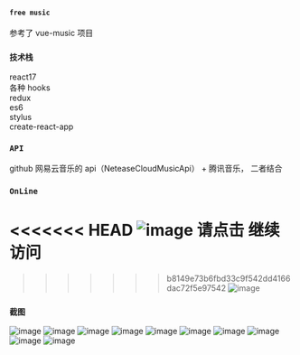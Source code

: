 #### `free music`

参考了 vue-music 项目

### `技术栈`

react17<br/>
各种 hooks<br/>
redux<br/>
es6<br/>
stylus<br/>
create-react-app

### `API`

github 网易云音乐的 api（NeteaseCloudMusicApi） + 腾讯音乐， 二者结合

### `OnLine`

<<<<<<< HEAD
![image](https://github.com/LuckyZhangWeiwei/free-music/blob/master/screendumps/webwxgetmsgimg.jpg)
请点击 继续访问
=======
>>>>>>> b8149e73b6fbd33c9f542dd4166dac72f5e97542
![image](https://github.com/LuckyZhangWeiwei/free-music/blob/master/screendumps/1609509642.png)

### `截图`

![image](https://github.com/LuckyZhangWeiwei/free-music/blob/master/screendumps/%E6%8D%95%E8%8E%B7.PNG)
![image](https://github.com/LuckyZhangWeiwei/free-music/blob/master/screendumps/%E6%8D%95%E8%8E%B72.PNG)
![image](https://github.com/LuckyZhangWeiwei/free-music/blob/master/screendumps/%E6%8D%95%E8%8E%B73.PNG)
![image](https://github.com/LuckyZhangWeiwei/free-music/blob/master/screendumps/%E6%8D%95%E8%8E%B74.PNG)
![image](https://github.com/LuckyZhangWeiwei/free-music/blob/master/screendumps/%E6%8D%95%E8%8E%B75.PNG)
![image](https://github.com/LuckyZhangWeiwei/free-music/blob/master/screendumps/%E6%8D%95%E8%8E%B76.PNG)
![image](https://github.com/LuckyZhangWeiwei/free-music/blob/master/screendumps/%E6%8D%95%E8%8E%B77.PNG)
![image](https://github.com/LuckyZhangWeiwei/free-music/blob/master/screendumps/%E6%8D%95%E8%8E%B78.PNG)
![image](https://github.com/LuckyZhangWeiwei/free-music/blob/master/screendumps/%E6%8D%95%E8%8E%B79.PNG)
![image](https://github.com/LuckyZhangWeiwei/free-music/blob/master/screendumps/%E6%8D%95%E8%8E%B710.PNG)
